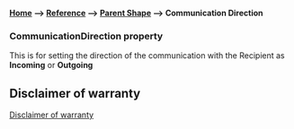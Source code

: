 __[Home](/) --> [Reference](/ref) -->  [Parent Shape](javascript:history.back()) --> Communication Direction__

### CommunicationDirection property 

This is for setting the direction of the communication with the Recipient as **Incoming** or **Outgoing**


## Disclaimer of warranty

[Disclaimer of warranty](../../guides/common/DisclaimerOfWarranty.md)